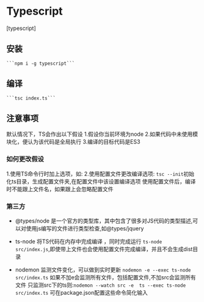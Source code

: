 # Typescript

[typescript]

## 安装

	```npm i -g typescript```
	
## 编译

	```tsc index.ts```
	
## 注意事项

默认情况下，TS会作出以下假设
1.假设你当前环境为node
2.如果代码中未使用模块化，便认为该代码是全局执行
3.编译的目标代码是ES3

### 如何更改假设
1.使用TS命令行时加上选项，如:
2.使用配置文件更改编译选项:
	```tsc --init```初始化ts目录，生成配置文件夹,在配置文件中该设置编译选项
	使用配置文件后，编译时不能跟上文件名，如果跟上会忽略配置文件
	

### 第三方

+ @types/node
	是一个官方的类型库，其中包含了很多对JS代码的类型描述,可以对使用js编写的文件进行类型检查,如@types/jquery
	
+ ts-node
	将TS代码在内存中完成编译 ，同时完成运行 ```ts-node src/index.js```,即使带上文件也会使用配置文件完成编译，并且不会生成dist目录
	
+ nodemon
	监测文件变化，可以做到实时更新 ```nodemon -e --exec ts-node  src/index.ts```
	如果不加e会监测所有文件，包括配置文件,不加src会监测所有文件
	只监测src下的ts则:```nodemon --watch src -e  ts --exec ts-node src/index.ts```
	可在package.json配置这些命令简化输入